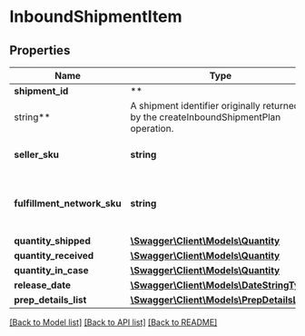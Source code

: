 # InboundShipmentItem

## Properties

Name | Type | Description | Notes
------------ | ------------- | ------------- | -------------
**shipment_id** | **
string** | A shipment identifier originally returned by the createInboundShipmentPlan operation. | [optional]
**seller_sku** | **string** | The seller SKU of the item. |
**fulfillment_network_sku** | **string** | Amazon&#x27;s fulfillment network SKU of the item. | [optional]
**quantity_shipped** | [**\Swagger\Client\Models\Quantity**](Quantity.md) |  |
**quantity_received** | [**\Swagger\Client\Models\Quantity**](Quantity.md) |  | [optional]
**quantity_in_case** | [**\Swagger\Client\Models\Quantity**](Quantity.md) |  | [optional]
**release_date** | [**\Swagger\Client\Models\DateStringType**](DateStringType.md) |  | [optional]
**prep_details_list** | [**\Swagger\Client\Models\PrepDetailsList**](PrepDetailsList.md) |  | [optional]

[[Back to Model list]](../../README.md#documentation-for-models) [[Back to API list]](../../README.md#documentation-for-api-endpoints) [[Back to README]](../../README.md)

